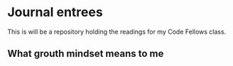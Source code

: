 # Journal entrees

This is will be a repository holding the readings for my Code Fellows class.

## What grouth mindset means to me


